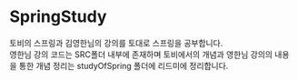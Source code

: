 # SpringStudy
토비의 스프링과 김영한님의 강의를 토대로 스프링을 공부합니다.  
영한님 강의 코드는 SRC폴더 내부에 존재하며 토비에서의 개념과 영한님 강의의 내용을 통한 개념 정리는 studyOfSpring 폴더에 리드미에 정리합니다.
